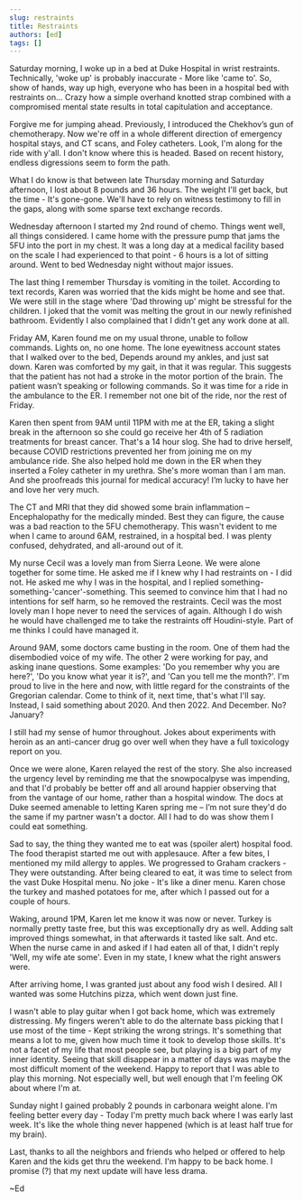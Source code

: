 ```yaml
---
slug: restraints
title: Restraints
authors: [ed]
tags: []
---
```


Saturday morning, I woke up in a bed at Duke Hospital in wrist restraints. Technically, 'woke up' is probably inaccurate - More like 'came to'. So, show of hands, way up high, everyone who has been in a hospital bed with restraints on... Crazy how a simple overhand knotted strap combined with a compromised mental state results in total capitulation and acceptance.

<!-- truncate --> 

Forgive me for jumping ahead. Previously, I introduced the Chekhov’s gun of chemotherapy. Now we're off in a whole different direction of emergency hospital stays, and CT scans, and Foley catheters. Look, I'm along for the ride with y'all. I don't know where this is headed. Based on recent history, endless digressions seem to form the path.

What I do know is that between late Thursday morning and Saturday afternoon, I lost about 8 pounds and 36 hours. The weight I'll get back, but the time - It's gone-gone. We'll have to rely on witness testimony to fill in the gaps, along with some sparse text exchange records. 

Wednesday afternoon I started my 2nd round of chemo. Things went well, all things considered. I came home with the pressure pump that jams the 5FU into the port in my chest. It was a long day at a medical facility based on the scale I had experienced to that point - 6 hours is a lot of sitting around. Went to bed Wednesday night without major issues.

The last thing I remember Thursday is vomiting in the toilet. According to text records, Karen was worried that the kids might be home and see that. We were still in the stage where 'Dad throwing up' might be stressful for the children. I joked that the vomit was melting the grout in our newly refinished bathroom. Evidently I also complained that I didn't get any work done at all.

Friday AM, Karen found me on my usual throne, unable to follow commands. Lights on, no one home. The lone eyewitness account states that I walked over to the bed, Depends around my ankles, and just sat down. Karen was comforted by my gait, in that it was regular. This suggests that the patient has not had a stroke in the motor portion of the brain. The patient wasn’t speaking or following commands. So it was time for a ride in the ambulance to the ER. I remember not one bit of the ride, nor the rest of Friday.

Karen then spent from 9AM until 11PM with me at the ER, taking a slight break in the afternoon so she could go receive her 4th of 5 radiation treatments for breast cancer. That's a 14 hour slog. She had to drive herself, because COVID restrictions prevented her from joining me on my ambulance ride. She also helped hold me down in the ER when they inserted a Foley catheter in my urethra. She's more woman than I am man. And she proofreads this journal for medical accuracy! I’m lucky to have her and love her very much.  

The CT and MRI that they did showed some brain inflammation – Encephalopathy for the medically minded. Best they can figure, the cause was a bad reaction to the 5FU chemotherapy. This wasn't evident to me when I came to around 6AM, restrained, in a hospital bed. I was plenty confused, dehydrated, and all-around out of it.

My nurse Cecil was a lovely man from Sierra Leone. We were alone together for some time. He asked me if I knew why I had restraints on - I did not. He asked me why I was in the hospital, and I replied something-something-'cancer'-something. This seemed to convince him that I had no intentions for self harm, so he removed the restraints. Cecil was the most lovely man I hope never to need the services of again. Although I do wish he would have challenged me to take the restraints off Houdini-style. Part of me thinks I could have managed it.

Around 9AM, some doctors came busting in the room. One of them had the disembodied voice of my wife. The other 2 were working for pay, and asking inane questions. Some examples: 'Do you remember why you are here?', 'Do you know what year it is?', and 'Can you tell me the month?'. I'm proud to live in the here and now, with little regard for the constraints of the Gregorian calendar. Come to think of it, next time, that's what I'll say. Instead, I said something about 2020. And then 2022. And December. No? January?

I still had my sense of humor throughout. Jokes about experiments with heroin as an anti-cancer drug go over well when they have a full toxicology report on you.

Once we were alone, Karen relayed the rest of the story. She also increased the urgency level by reminding me that the snowpocalpyse was impending, and that I'd probably be better off and all around happier observing that from the vantage of our home, rather than a hospital window. The docs at Duke seemed amenable to letting Karen spring me – I’m not sure they'd do the same if my partner wasn't a doctor. All I had to do was show them I could eat something.

Sad to say, the thing they wanted me to eat was (spoiler alert) hospital food. The food therapist started me out with applesauce. After a few bites, I mentioned my mild allergy to apples. We progressed to Graham crackers - They were outstanding. After being cleared to eat, it was time to select from the vast Duke Hospital menu. No joke - It's like a diner menu. Karen chose the turkey and mashed potatoes for me, after which I passed out for a couple of hours.

Waking, around 1PM, Karen let me know it was now or never. Turkey is normally pretty taste free, but this was exceptionally dry as well. Adding salt improved things somewhat, in that afterwards it tasted like salt. And etc. When the nurse came in and asked if I had eaten all of that, I didn't reply 'Well, my wife ate some'. Even in my state, I knew what the right answers were.

After arriving home, I was granted just about any food wish I desired. All I wanted was some Hutchins pizza, which went down just fine.

I wasn't able to play guitar when I got back home, which was extremely distressing. My fingers weren't able to do the alternate bass picking that I use most of the time - Kept striking the wrong strings. It's something that means a lot to me, given how much time it took to develop those skills. It's not a facet of my life that most people see, but playing is a big part of my inner identity. Seeing that skill disappear in a matter of days was maybe the most difficult moment of the weekend. Happy to report that I was able to play this morning. Not especially well, but well enough that I'm feeling OK about where I'm at.

Sunday night I gained probably 2 pounds in carbonara weight alone. I'm feeling better every day - Today I'm pretty much back where I was early last week. It's like the whole thing never happened (which is at least half true for my brain).

Last, thanks to all the neighbors and friends who helped or offered to help Karen and the kids get thru the weekend. I'm happy to be back home. I promise (?) that my next update will have less drama.

~Ed